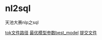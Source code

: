 # nl2sql
天池大赛nlp之sql


[tok文件路径](https://www.dropbox.com/sh/zyzpy44aan8gocy/AAC3C60hBQrN7YE2ol_g9_jba?dl=0)
[最优模型参数best_model]()
[提交文件]()
